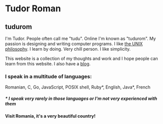 Tudor Roman
===========

tudurom
-------

I'm Tudor. People often call me "tudu". Online I'm known as "tudurom". My
passion is designing and writing computer programs. I like [the UNIX
philosophy](https://en.wikipedia.org/wiki/Unix_philosophy). I learn by
doing. Very chill person. I like simplicity.

This website is a collection of my thoughts and work and I hope people can learn
from this website. I also have a [blog](/blog).

### I speak in a multitude of languages:

Romanian, C, Go, JavaScript, POSIX shell, Ruby\*, English, Java\*, French

##### * I speak very rarely in those languages or I'm not very experienced with them

#### Visit Romania, it's a very beautiful country!

<script>
  var el = document.getElementById("age");
  el.innerHTML = new Date().getFullYear() - 2002;
</script>
